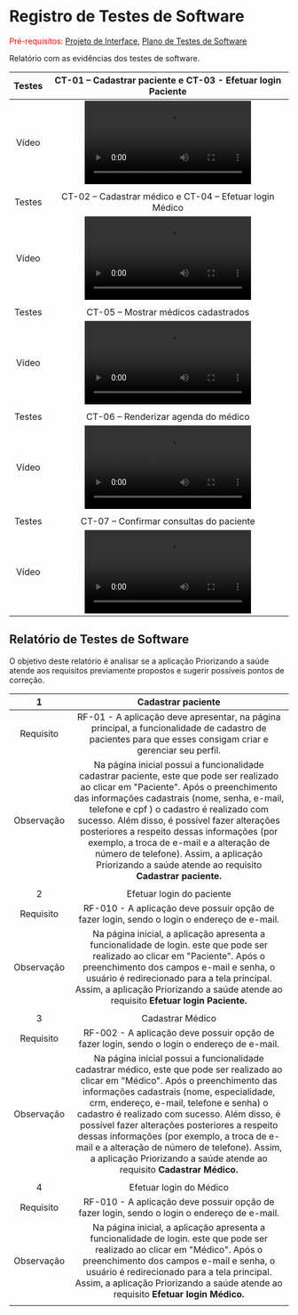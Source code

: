 # Registro de Testes de Software

<span style="color:red">Pré-requisitos: <a href="3-Projeto de Interface.md"> Projeto de Interface</a></span>, <a href="8-Plano de Testes de Software.md"> Plano de Testes de Software</a>

Relatório com as evidências dos testes de software.

| Testes 	| CT-01 – Cadastrar paciente e CT-03 - Efetuar login Paciente |
|:---:	|:---:	|
|	Vídeo 	| <video src="https://user-images.githubusercontent.com/58198111/198903172-20200ed2-f415-474f-9197-aded270c39e4.mp4"> |
|  	|  	|
| Testes 	| CT-02 – Cadastrar médico e CT-04 – Efetuar login Médico	|
|	Vídeo 	| <video src="https://user-images.githubusercontent.com/58198111/198903239-785d28e0-bdd9-40cc-80cf-a8f18cec34e9.mp4"> |
|  	|  	|
| Testes 	| CT-05 – Mostrar médicos cadastrados	|
|	Vídeo 	| <video src="https://user-images.githubusercontent.com/58198111/204144175-ad5eef5a-d690-4209-99aa-d868adc887cf.mp4"> |
|  	|  	|
| Testes 	| CT-06 – Renderizar agenda do médico	|
|	Vídeo 	| <video src="https://user-images.githubusercontent.com/58198111/204144200-d7a6358f-4187-4c36-aee5-ae134523d069.mp4"> |
|  	|  	|
| Testes 	| CT-07 – Confirmar consultas do paciente	|
|	Vídeo 	| <video src="https://user-images.githubusercontent.com/58198111/204144260-757c914a-d078-43fc-9fc9-6ac33fa0e971.mp4"> |
  
  <h2>Relatório de Testes de Software</h2>
  
O objetivo deste relatório é analisar se a aplicação Priorizando a saúde atende aos requisitos previamente propostos e sugerir possíveis pontos de correção.

| 1 	| Cadastrar paciente 	|
|:---:	|:---:	|
|	Requisito	| RF-01 - A aplicação deve apresentar, na página principal, a funcionalidade de cadastro de pacientes para que esses consigam criar e gerenciar seu perfil. |
| Observação | Na página inicial possui a funcionalidade cadastrar paciente, este que pode ser realizado ao clicar em "Paciente". Após o preenchimento das informações cadastrais (nome, senha, e-mail, telefone e cpf ) o cadastro é realizado com sucesso. Além disso, é possível fazer alterações posteriores a respeito dessas informações (por exemplo, a troca de e-mail e a alteração de número de telefone). Assim, a aplicação Priorizando a saúde atende ao requisito <b> Cadastrar paciente. |
|  	|  	|
| 2 	| Efetuar login do paciente |
|	Requisito	| RF-010 - A aplicação deve possuir opção de fazer login, sendo o login o endereço de e-mail. |
| Observação | Na página inicial, a aplicação apresenta a funcionalidade de login. este que pode ser realizado ao clicar em "Paciente". Após o preenchimento dos campos  e-mail e senha, o usuário é redirecionado para a tela principal. Assim, a aplicação Priorizando a saúde atende ao requisito <b> Efetuar login Paciente. |
|  	|  	|
| 3 	| Cadastrar Médico 	|
|	Requisito	| RF-002 - A aplicação deve possuir opção de fazer login, sendo o login o endereço de e-mail. |
| Observação | Na página inicial possui a funcionalidade cadastrar médico, este que pode ser realizado ao clicar em "Médico". Após o preenchimento das informações cadastrais (nome, especialidade, crm, endereço, e-mail, telefone e senha) o cadastro é realizado com sucesso. Além disso, é possível fazer alterações posteriores a respeito dessas informações (por exemplo, a troca de e-mail e a alteração de número de telefone). Assim, a aplicação Priorizando a saúde atende ao requisito <b> Cadastrar Médico. |
|  	|  	|
| 4 	| Efetuar login do Médico |
|	Requisito	| RF-010 - A aplicação deve possuir opção de fazer login, sendo o login o endereço de e-mail. |
| Observação | Na página inicial, a aplicação apresenta a funcionalidade de login. este que pode ser realizado ao clicar em "Médico". Após o preenchimento dos campos  e-mail e senha, o usuário é redirecionado para a tela principal. Assim, a aplicação Priorizando a saúde atende ao requisito <b> Efetuar login Médico. |
|  	|  	|






